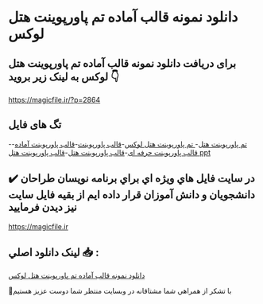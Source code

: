 # دانلود نمونه قالب آماده تم پاورپوینت هتل لوکس

## برای دریافت دانلود نمونه قالب آماده تم پاورپوینت هتل لوکس به لینک زیر بروید 👇

https://magicfile.ir/?p=2864

## تگ های فایل

-[تم پاورپوینت هتل](https://magicfile.ir/product/%d9%86%d9%85%d9%88%d9%86%d9%87-%d9%82%d8%a7%d9%84%d8%a8-%d8%a2%d9%85%d8%a7%d8%af%d9%87-%d8%aa%d9%85%d9%be%d8%a7%d9%88%d8%b1%d9%be%d9%88%db%8c%d9%86%d8%aa-%d9%87%d8%aa%d9%84-%d9%84%d9%88%da%a9%d8%b3/)-[ تم پاورپوینت هتل لوکس](https://magicfile.ir/product/%d9%86%d9%85%d9%88%d9%86%d9%87-%d9%82%d8%a7%d9%84%d8%a8-%d8%a2%d9%85%d8%a7%d8%af%d9%87-%d8%aa%d9%85%d9%be%d8%a7%d9%88%d8%b1%d9%be%d9%88%db%8c%d9%86%d8%aa-%d9%87%d8%aa%d9%84-%d9%84%d9%88%da%a9%d8%b3/)-[قالب پاورپوینت](https://magicfile.ir/product/%d9%86%d9%85%d9%88%d9%86%d9%87-%d9%82%d8%a7%d9%84%d8%a8-%d8%a2%d9%85%d8%a7%d8%af%d9%87-%d8%aa%d9%85%d9%be%d8%a7%d9%88%d8%b1%d9%be%d9%88%db%8c%d9%86%d8%aa-%d9%87%d8%aa%d9%84-%d9%84%d9%88%da%a9%d8%b3/)-[قالب پاورپوینت آماده](https://magicfile.ir/product/%d9%86%d9%85%d9%88%d9%86%d9%87-%d9%82%d8%a7%d9%84%d8%a8-%d8%a2%d9%85%d8%a7%d8%af%d9%87-%d8%aa%d9%85%d9%be%d8%a7%d9%88%d8%b1%d9%be%d9%88%db%8c%d9%86%d8%aa-%d9%87%d8%aa%d9%84-%d9%84%d9%88%da%a9%d8%b3/)-[قالب پاورپوینت حرفه ای](https://magicfile.ir/product/%d9%86%d9%85%d9%88%d9%86%d9%87-%d9%82%d8%a7%d9%84%d8%a8-%d8%a2%d9%85%d8%a7%d8%af%d9%87-%d8%aa%d9%85%d9%be%d8%a7%d9%88%d8%b1%d9%be%d9%88%db%8c%d9%86%d8%aa-%d9%87%d8%aa%d9%84-%d9%84%d9%88%da%a9%d8%b3/)-[قالب پاورپوینت هتل](https://magicfile.ir/product/%d9%86%d9%85%d9%88%d9%86%d9%87-%d9%82%d8%a7%d9%84%d8%a8-%d8%a2%d9%85%d8%a7%d8%af%d9%87-%d8%aa%d9%85%d9%be%d8%a7%d9%88%d8%b1%d9%be%d9%88%db%8c%d9%86%d8%aa-%d9%87%d8%aa%d9%84-%d9%84%d9%88%da%a9%d8%b3/)-[قالب پاورپوینت هتل ppt](https://magicfile.ir/product/%d9%86%d9%85%d9%88%d9%86%d9%87-%d9%82%d8%a7%d9%84%d8%a8-%d8%a2%d9%85%d8%a7%d8%af%d9%87-%d8%aa%d9%85%d9%be%d8%a7%d9%88%d8%b1%d9%be%d9%88%db%8c%d9%86%d8%aa-%d9%87%d8%aa%d9%84-%d9%84%d9%88%da%a9%d8%b3/)

## ✔️ در سايت فايل هاي ويژه اي براي برنامه نويسان طراحان دانشجويان و دانش آموزان قرار داده ايم از بقيه فايل سايت نيز ديدن فرماييد

https://magicfile.ir


## لينک دانلود اصلي 📥 :

[دانلود نمونه قالب آماده تم پاورپوینت هتل لوکس](https://magicfile.ir/product/%d9%86%d9%85%d9%88%d9%86%d9%87-%d9%82%d8%a7%d9%84%d8%a8-%d8%a2%d9%85%d8%a7%d8%af%d9%87-%d8%aa%d9%85%d9%be%d8%a7%d9%88%d8%b1%d9%be%d9%88%db%8c%d9%86%d8%aa-%d9%87%d8%aa%d9%84-%d9%84%d9%88%da%a9%d8%b3/) 


🙏با تشکر از همراهي شما مشتاقانه در وبسایت منتظر شما دوست عزیز هستیم


